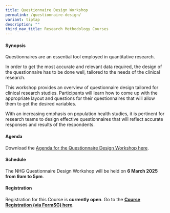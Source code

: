 ```yaml
---
title: Questionnaire Design Workshop
permalink: /questionnaire-design/
variant: tiptap
description: ""
third_nav_title: Research Methodology Courses
---
```

<h4><strong>Synopsis</strong></h4>
<p>Questionnaires are an essential tool employed in quantitative research.</p>
<p>In order to get the most accurate and relevant data required, the design
of the questionnaire has to be done well, tailored to the needs of the
clinical research.</p>
<p>This workshop provides an overview of questionnaire design tailored for
clinical research studies. Participants will learn how to come up with
the appropriate layout and questions for their questionnaires that will
allow them to get the desired variables.</p>
<p>With an increasing emphasis on population health studies, it is pertinent
for research teams to design effective questionnaires that will reflect
accurate responses and results of the respondents.</p>
<h4><strong>Agenda</strong></h4>
<p>Download the <a href="/files/Training/Agenda_Questionnaire_Design__NS_.pdf" rel="noopener nofollow" target="_blank">Agenda for the Questionnaire Design Workshop here</a>.</p>
<h4><strong>Schedule</strong></h4>
<p>The NHG Questionnaire Design Workshop will be held on <strong>6 March 2025 from 9am to 5pm</strong>.</p>
<h4><strong>Registration</strong></h4>
<p>Registration for this Course is <strong>currently open</strong>. Go to
the <strong><a href="https://form.gov.sg/6641f70512841a949edddc5c" rel="noopener nofollow" target="_blank">Course Registration (via FormSG) here</a></strong>.</p>
<p></p>